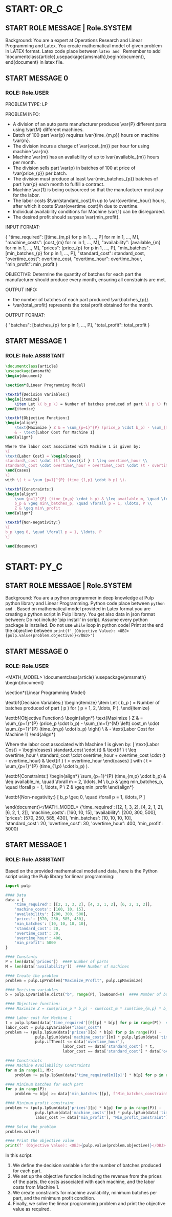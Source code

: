 # START: OR_C 
## START ROLE MESSAGE | Role.SYSTEM 
Background: You are a expert at Operations Research and Linear Programming and Latex. You create mathematical model of given problem in LATEX format. Latex code place between ```latex and ``` Remember to add 'documentclass{article},usepackage{amsmath},begin{document}, end{document} in latex file. 
## START MESSAGE 0 
### ROLE: Role.USER
<DESCRIPTION>
PROBLEM TYPE: LP

PROBLEM INFO:

- A division of an auto parts manufacturer produces \var{P} different parts using \var{M} different machines.
- Batch of 100 part \var{p} requires \var{time_{m,p}} hours on machine \var{m}.
- The division incurs a charge of \var{cost_{m}} per hour for using machine \var{m}.
- Machine \var{m} has an availability of up to \var{available_{m}} hours per month.
- The division sells part \var{p} in batches of 100 at price of \var{price_{p}} per batch.
- The division must produce at least \var{min_batches_{p}} batches of part \var{p} each month to fulfill a contract.
- Machine \var{1} is being outsourced so that the manufacturer must pay for the labor.
- The labor costs $\var{standard_cost}/h up to \var{overtime_hour} hours, after which it costs $\var{overtime_cost}/h due to overtime.
- Individual availability conditions for Machine \var{1} can be disregarded.
- The desired profit should surpass \var{min_profit}.

INPUT FORMAT: 

{
    "time_required": [[time_{m,p} for p in 1, ..., P] for m in 1, ..., M],
    "machine_costs": [cost_{m} for m in 1, ..., M],
    "availability": [available_{m} for m in 1, ..., M],
    "prices": [price_{p} for p in 1, ..., P],
    "min_batches": [min_batches_{p} for p in 1, ..., P],
    "standard_cost": standard_cost,
    "overtime_cost": overtime_cost,
    "overtime_hour": overtime_hour,
    "min_profit": min_profit
}

OBJECTIVE: Determine the quantity of batches for each part the manufacturer should produce every month, ensuring all constraints are met.

OUTPUT INFO:

- the number of batches of each part produced \var{batches_{p}}.
- \var{total_profit} represents the total profit obtained for the month.

OUTPUT FORMAT:

{
    "batches": [batches_{p} for p in 1, ..., P],
    "total_profit": total_profit
}
</DESCRIPTION>


## START MESSAGE 1 
### ROLE: Role.ASSISTANT
```latex
\documentclass{article}
\usepackage{amsmath}
\begin{document}

\section*{Linear Programming Model}

\textbf{Decision Variables:}
\begin{itemize}
    \item Let \( b_p \) = Number of batches produced of part \( p \) for \( p = 1, 2, \ldots, P \).
\end{itemize}

\textbf{Objective Function:}
\begin{align*}
    \text{Maximize } Z & = \sum_{p=1}^{P} (price_p \cdot b_p) - \sum_{m=1}^{M} \left( cost_m \cdot \sum_{p=1}^{P} (time_{m,p} \cdot b_p) \right) \\
    & - \text{Labor Cost for Machine 1}
\end{align*}

Where the labor cost associated with Machine 1 is given by:
\[
\text{Labor Cost} = \begin{cases} 
standard\_cost \cdot (t) & \text{if } t \leq overtime\_hour \\
standard\_cost \cdot overtime\_hour + overtime\_cost \cdot (t - overtime\_hour) & \text{if } t > overtime\_hour 
\end{cases}
\]
with \( t = \sum_{p=1}^{P} (time_{1,p} \cdot b_p) \).

\textbf{Constraints:}
\begin{align*}
    \sum_{p=1}^{P} (time_{m,p} \cdot b_p) & \leq available_m, \quad \forall m = 2, \ldots, M \\
    b_p & \geq min\_batches_p, \quad \forall p = 1, \ldots, P \\
    Z & \geq min\_profit
\end{align*}

\textbf{Non-negativity:}
\[
b_p \geq 0, \quad \forall p = 1, \ldots, P
\]

\end{document}
```

# START: PY_C 
## START ROLE MESSAGE | Role.SYSTEM 
Background: You are a python programmer in deep knowledge at Pulp python library and Linear Programming. Python code place between ```python and ```. Based on mathematical model provided in Latex format you are creating a python script in Pulp library. You get also data in json format between: <DATA></DATA> Do not include 'pip install' in script. Assume every python package is installed. Do not use `while` loop in python code! Print at the end the objective between <OBJ></OBJ> `print(f' (Objective Value): <OBJ>{pulp.value(problem.objective)}</OBJ>')` 
## START MESSAGE 0 
### ROLE: Role.USER
<MATH_MODEL>
\documentclass{article}
\usepackage{amsmath}
\begin{document}

\section*{Linear Programming Model}

\textbf{Decision Variables:}
\begin{itemize}
    \item Let \( b_p \) = Number of batches produced of part \( p \) for \( p = 1, 2, \ldots, P \).
\end{itemize}

\textbf{Objective Function:}
\begin{align*}
    \text{Maximize } Z & = \sum_{p=1}^{P} (price_p \cdot b_p) - \sum_{m=1}^{M} \left( cost_m \cdot \sum_{p=1}^{P} (time_{m,p} \cdot b_p) \right) \\
    & - \text{Labor Cost for Machine 1}
\end{align*}

Where the labor cost associated with Machine 1 is given by:
\[
\text{Labor Cost} = \begin{cases} 
standard\_cost \cdot (t) & \text{if } t \leq overtime\_hour \\
standard\_cost \cdot overtime\_hour + overtime\_cost \cdot (t - overtime\_hour) & \text{if } t > overtime\_hour 
\end{cases}
\]
with \( t = \sum_{p=1}^{P} (time_{1,p} \cdot b_p) \).

\textbf{Constraints:}
\begin{align*}
    \sum_{p=1}^{P} (time_{m,p} \cdot b_p) & \leq available_m, \quad \forall m = 2, \ldots, M \\
    b_p & \geq min\_batches_p, \quad \forall p = 1, \ldots, P \\
    Z & \geq min\_profit
\end{align*}

\textbf{Non-negativity:}
\[
b_p \geq 0, \quad \forall p = 1, \ldots, P
\]

\end{document}</MATH_MODEL>
<DATA>
{'time_required': [[2, 1, 3, 2], [4, 2, 1, 2], [6, 2, 1, 2]], 'machine_costs': [160, 10, 15], 'availability': [200, 300, 500], 'prices': [570, 250, 585, 430], 'min_batches': [10, 10, 10, 10], 'standard_cost': 20, 'overtime_cost': 30, 'overtime_hour': 400, 'min_profit': 5000}</DATA>


## START MESSAGE 1 
### ROLE: Role.ASSISTANT
Based on the provided mathematical model and data, here is the Python script using the Pulp library for linear programming:

```python
import pulp

#### Data
data = {
    'time_required': [[2, 1, 3, 2], [4, 2, 1, 2], [6, 2, 1, 2]],
    'machine_costs': [160, 10, 15],
    'availability': [200, 300, 500],
    'prices': [570, 250, 585, 430],
    'min_batches': [10, 10, 10, 10],
    'standard_cost': 20,
    'overtime_cost': 30,
    'overtime_hour': 400,
    'min_profit': 5000
}

#### Constants
P = len(data['prices'])  #### Number of parts
M = len(data['availability'])  #### Number of machines

#### Create the problem
problem = pulp.LpProblem("Maximize_Profit", pulp.LpMaximize)

#### Decision variables
b = pulp.LpVariable.dicts("b", range(P), lowBound=0)  #### Number of batches for each part

#### Objective function: 
#### Maximize Z = sum(price_p * b_p) - sum(cost_m * sum(time_{m,p} * b_p)) - Labor Cost for Machine 1

#### Labor cost for Machine 1
t = pulp.lpSum(data['time_required'][0][p] * b[p] for p in range(P))  #### Total time on Machine 1
labor_cost = pulp.LpVariable("labor_cost")
problem += (pulp.lpSum(data['prices'][p] * b[p] for p in range(P)) -
             pulp.lpSum(data['machine_costs'][m] * pulp.lpSum(data['time_required'][m][p] * b[p] for p in range(P)) for m in range(1, M)) -
             pulp.ifThen(t <= data['overtime_hour'],
                         labor_cost == data['standard_cost'] * t,
                         labor_cost == data['standard_cost'] * data['overtime_hour'] + data['overtime_cost'] * (t - data['overtime_hour'])))

#### Constraints
#### Machine Availability Constraints
for m in range(1, M):
    problem += pulp.lpSum(data['time_required[m][p]'] * b[p] for p in range(P)) <= data['availability'][m], f"Availability_constraint_machine_{m+1}"

#### Minimum batches for each part
for p in range(P):
    problem += b[p] >= data['min_batches'][p], f"Min_batches_constraint_part_{p+1}"

#### Minimum profit constraint
problem += (pulp.lpSum(data['prices'][p] * b[p] for p in range(P)) -
             pulp.lpSum(data['machine_costs'][m] * pulp.lpSum(data['time_required'][m][p] * b[p] for p in range(P)) for m in range(1, M)) -
             labor_cost >= data['min_profit'], "Min_profit_constraint")

#### Solve the problem
problem.solve()

#### Print the objective value
print(f' (Objective Value): <OBJ>{pulp.value(problem.objective)}</OBJ>')
```

In this script:

1. We define the decision variable `b` for the number of batches produced for each part.
2. We set up the objective function including the revenue from the prices of the parts, the costs associated with each machine, and the labor costs from Machine 1.
3. We create constraints for machine availability, minimum batches per part, and the minimum profit condition.
4. Finally, we solve the linear programming problem and print the objective value as required.

